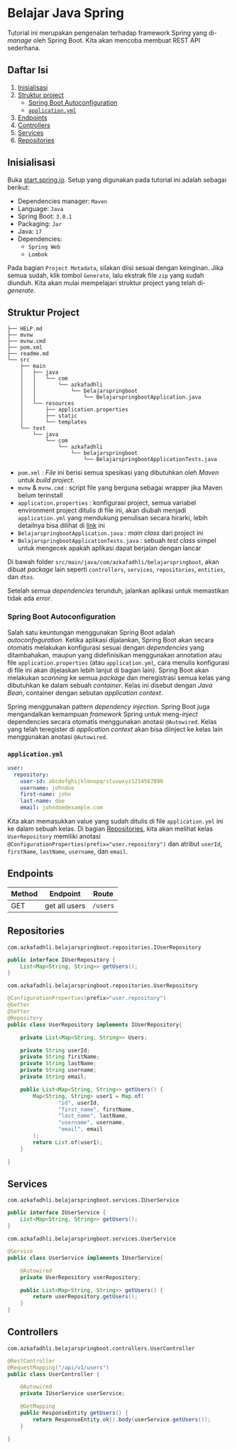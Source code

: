 # Belajar Java Spring

Tutorial ini merupakan pengenalan terhadap framework Spring yang di-*manage* oleh Spring Boot.
Kita akan mencoba membuat REST API sederhana.

## Daftar Isi

1. [Inisialisasi](#inisialisasi)
2. [Struktur project](#struktur-project)
    - [Spring Boot Autoconfiguration](#spring-boot-autoconfiguration)
    - [`application.yml`](#applicationyml)
3. [Endpoints](#endpoints)
4. [Controllers](#controllers)
5. [Services](#services)
6. [Repositories](#repositories)

## Inisialisasi

Buka [start.spring.io](https://start.spring.io). Setup yang digunakan pada tutorial ini adalah sebagai berikut:
- Dependencies manager: `Maven`
- Language: `Java`
- Spring Boot: `3.0.1`
- Packaging: `Jar`
- Java: `17`
- Dependencies:
  - `Spring Web`
  - `Lombok`

Pada bagian `Project Metadata`, silakan diisi sesuai dengan keinginan.
Jika semua sudah, klik tombol `Generate`, lalu ekstrak file `zip` yang sudah diunduh.
Kita akan mulai mempelajari struktur project yang telah di-*generate*.

## Struktur Project

```
├── HELP.md
├── mvnw
├── mvnw.cmd
├── pom.xml
├── readme.md
└── src
    ├── main
    │   ├── java
    │   │   └── com
    │   │       └── azkafadhli
    │   │           └── belajarspringboot
    │   │               └── BelajarspringbootApplication.java
    │   └── resources
    │       ├── application.properties
    │       ├── static
    │       └── templates
    └── test
        └── java
            └── com
                └── azkafadhli
                    └── belajarspringboot
                        └── BelajarspringbootApplicationTests.java

```

- `pom.xml` : *File* ini berisi semua spesikasi yang dibutuhkan oleh *Maven* untuk *build project*.
- `mvnw` & `mvnw.cmd` : script file yang berguna sebagai wrapper jika Maven belum terinstall
- `application.properties` : konfigurasi project, semua variabel environment project ditulis di file ini, akan diubah menjadi `application.yml` yang mendukung penulisan secara hirarki, lebih detailnya bisa dilihat di [link](https://www.baeldung.com/spring-boot-yaml-vs-properties) ini 
- `BelajarspringbootApplication.java` : *main class* dari project ini
- `BelajarspringbootApplicationTests.java` : sebuah *test class* simpel untuk mengecek apakah aplikasi dapat berjalan dengan lancar

Di bawah folder `src/main/java/com/azkafadhli/belajarspringboot`, akan dibuat *package* lain seperti `controllers`, `services`, `repositories`, `entities`, dan `dtos`.

Setelah semua *dependencies* terunduh, jalankan aplikasi untuk memastikan tidak ada *error*.

### Spring Boot Autoconfiguration

Salah satu keuntungan menggunakan Spring Boot adalah *autoconfoguration*.
Ketika aplikasi dijalankan, Spring Boot akan secara otomatis melakukan konfigurasi sesuai dengan *dependencies* yang ditambahakan,
maupun yang didefinisikan menggunakan annotation atau file `application.properties` (atau `application.yml`, cara menulis konfigurasi di file ini akan dijelaskan lebih lanjut di bagian lain).
Spring Boot akan melakukan *scanning* ke semua *package* dan meregistrasi semua kelas yang dibutuhkan ke dalam sebuah *container*.
Kelas ini disebut dengan *Java Bean*, container dengan sebutan *application context*.

Spring menggunakan pattern *dependency injection*.
Spring Boot juga mengandalkan kemampuan *framework* Spring untuk meng-*inject* dependencies secara otomatis menggunakan anotasi `@Autowired`.
Kelas yang telah teregister di *application.context* akan bisa diinject ke kelas lain menggunakan anotasi `@Autowired`.

### `application.yml`

```yaml
user:
  repository:
    user-id: abcdefghijklmnopqrstuvwxyz1234567890
    username: johndoe
    first-name: john
    last-name: doe
    email: johndoe@example.com
```

Kita akan memasukkan value yang sudah ditulis di file `application.yml` ini ke dalam sebuah kelas.
Di bagian [Repositories](#repositories), kita akan melihat kelas `UserRepository` memiliki anotasi
`@ConfigurationProperties(prefix="user.repository")` dan atribut `userId`, `firstName`, `lastName`, `username`, dan `email`.

## Endpoints

| Method | Endpoint      | Route    |
|--------|---------------|----------|
| GET    | get all users | `/users` |

## Repositories

`com.azkafadhli.belajarspringboot.repositories.IUserRepository`
```java
public interface IUserRepository {
    List<Map<String, String>> getUsers();
}
```
`com.azkafadhli.belajarspringboot.repositories.UserRepository`
```java
@ConfigurationProperties(prefix="user.repository")
@Getter
@Setter
@Repository
public class UserRepository implements IUserRepository{

    private List<Map<String, String>> Users;

    private String userId;
    private String firstName;
    private String lastName;
    private String username;
    private String email;

    public List<Map<String, String>> getUsers() {
        Map<String, String> user1 = Map.of(
                "id", userId,
                "first_name", firstName,
                "last_name", lastName,
                "username", username,
                "email", email
        );
        return List.of(user1);
    }

}
```

## Services

`com.azkafadhli.belajarspringboot.services.IUserService`
```java
public interface IUserService {
    List<Map<String, String>> getUsers();
}
```
`com.azkafadhli.belajarspringboot.services.UserService`
```java
@Service
public class UserService implements IUserService{

    @Autowired
    private UserRepository userRepository;

    public List<Map<String, String>> getUsers() {
        return userRepository.getUsers();
    }
}
```

## Controllers
`com.azkafadhli.belajarspringboot.controllers.UserController`
```java
@RestController
@RequestMapping("/api/v1/users")
public class UserController {

    @Autowired
    private IUserService userService;

    @GetMapping
    public ResponseEntity getUsers() {
        return ResponseEntity.ok().body(userService.getUsers());
    }

}
```